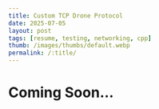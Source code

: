 ```yaml
---
title: Custom TCP Drone Protocol
date: 2025-07-05
layout: post
tags: [resume, testing, networking, cpp]
thumb: /images/thumbs/default.webp
permalink: /:title/
---
```


# Coming Soon...
